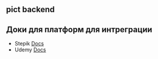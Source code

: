 ## pict backend
## Доки для платформ для интреграции
 * Stepik [Docs](https://stepik.org/api/docs/)
 * Udemy [Docs](https://www.udemy.com/developers/affiliate/)